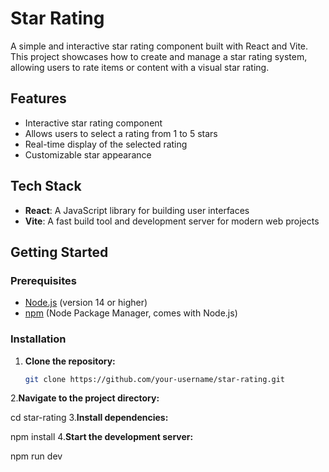 # Star Rating

A simple and interactive star rating component built with React and Vite. This project showcases how to create and manage a star rating system, allowing users to rate items or content with a visual star rating.

## Features

- Interactive star rating component
- Allows users to select a rating from 1 to 5 stars
- Real-time display of the selected rating
- Customizable star appearance

## Tech Stack

- **React**: A JavaScript library for building user interfaces
- **Vite**: A fast build tool and development server for modern web projects

## Getting Started

### Prerequisites

- [Node.js](https://nodejs.org/) (version 14 or higher)
- [npm](https://www.npmjs.com/) (Node Package Manager, comes with Node.js)

### Installation

1. **Clone the repository:**

   ```bash
   git clone https://github.com/your-username/star-rating.git
2.**Navigate to the project directory:**

   cd star-rating
3.**Install dependencies:**

  npm install
4.**Start the development server:**

  npm run dev
